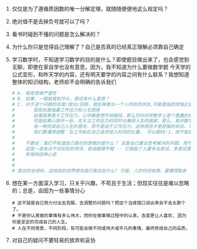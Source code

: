 1. 仅仅是为了遵循质因数的唯一分解定理，就随随便便地这么规定吗？
2. 绝对值不是去掉负号就可以了吗？
3. 看书时碰到不懂的问题是怎么解决的？
4. 为什么你只是觉得自己理解了？自己是否真的已经真正理解必须靠自己确定

5. 学习数学时，不知道学习数学的目的是什么？即使题目做出来了，也会感觉到无聊，即使在家自学也没有意思，因为，我不知道为什么要做数学题
	今天学的公式变形，和昨天学的内容，还有明天要学的内容之间有什么联系？我想知道整体的知识结构，老师却不会明确的告诉我们
	```sh
	# A. 锻炼思维严谨性
	# B. 如果，一眼就看到尽头，那还有什么意思？
	# C. 对于这个问题的态度/提出/回答，就反映差出一个人所处的状态,可能面临的烦恼比重
	#		我现在面临着工作压力和人生困惑
	#		如果我聚焦于工作压力，心中眼里想尽快搞钱，那么花时间学数学上是个愚蠢的做法, 也会产生上面的类似疑惑;
	#		可是如果心放开一些，在关注工作压力的同时也兼顾人生的困惑，那么，我对数学其实是有点兴趣和好奇的，在接触数学的过程中，加深了自己对世界认知，改善了方法论，探索人生的困惑，
	#		有一种完成自己人生的感觉，而不是迫于工作压力。这样感觉才是舒服的状态，寻找热爱的事物，进而热爱生活，热爱和拥有自己的人生，而不是一味的为了工作而工作，为了车房而工作；
	#		我们要懂得调整：在工作和在自己追求投入时间的比重， 可以是99:1，但不能是100:0;
	#
	# 	 不要说：我们不知道自己喜欢的想做的是什么？ 这是自己要去思考解决的问题，而不是借口；这思维上的差异就能将不同的人区分开来了
	#    这是一波有点不切实际的鸡汤，但话糙理不糙 -- 它鼓励了人要多去尝试，多尝试意味着试错； 年轻人多试错关系不大，对于中年人或者条件一般的人，首要的是积累和提高自己的视野
	#	 和保持这种心态
	#		
	#
	# 尝试的去倾听，这纷扰的世界想向我们表达些什么? 可是，人的时间有限，要懂得取舍
	```

6. 想在某一方面深入学习，只关乎兴趣，不苟且于生活；但现实往往是难以忽略的；总是，会因为一些事情分心
	```
	# 这不就是自己努力付出去克服，去调整的问题吗？把这个当成借口说出来会不会太那个了。
	# 不是你认真做的事情有多么伟大，而你在做事情过程中的认真，态度更让人喜欢, 因为你是坚定的完成自己的人生。
	# 人在不同常景，不同阶段，有可能会做不同或伟大或平凡的事情，最终修成自己的品质。
	```

7. 对自己的疑问不要轻易的放弃和妥协
